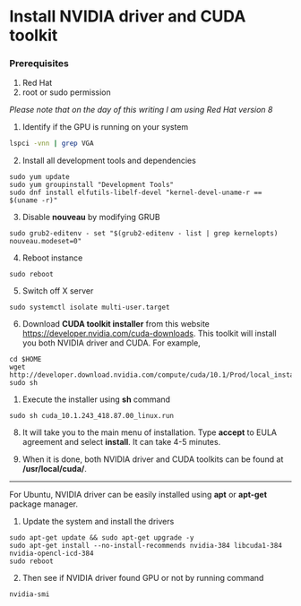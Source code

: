 # Install NVIDIA driver and CUDA toolkit

### Prerequisites
1. Red Hat 
2. root or sudo permission

*Please note that on the day of this writing I am using Red Hat version 8*

1. Identify if the GPU is running on your system
```sh
lspci -vnn | grep VGA
```

2. Install all development tools and dependencies
```
sudo yum update
sudo yum groupinstall "Development Tools"
sudo dnf install elfutils-libelf-devel "kernel-devel-uname-r == $(uname -r)"
```

3. Disable **nouveau** by modifying GRUB
```
sudo grub2-editenv - set "$(grub2-editenv - list | grep kernelopts) nouveau.modeset=0"
```

4. Reboot instance
```
sudo reboot
```

5. Switch off X server
```
sudo systemctl isolate multi-user.target
```

6. Download **CUDA toolkit installer** from this website https://developer.nvidia.com/cuda-downloads. This toolkit will install you both NVIDIA driver and CUDA. For example,
```
cd $HOME
wget http://developer.download.nvidia.com/compute/cuda/10.1/Prod/local_installers/cuda_10.1.243_418.87.00_linux.run
sudo sh 
```

1. Execute the installer using **sh** command
```
sudo sh cuda_10.1.243_418.87.00_linux.run
```

8. It will take you to the main menu of installation. Type **accept** to EULA agreement and select **install**. It can take 4-5 minutes.

9. When it is done, both NVIDIA driver and CUDA toolkits can be found at **/usr/local/cuda/**.


---

For Ubuntu, NVIDIA driver can be easily installed using **apt** or **apt-get** package manager.

1. Update the system and install the drivers
```
sudo apt-get update && sudo apt-get upgrade -y
sudo apt-get install --no-install-recommends nvidia-384 libcuda1-384 nvidia-opencl-icd-384
sudo reboot
```

2. Then see if NVIDIA driver found GPU or not by running command
```
nvidia-smi
```
